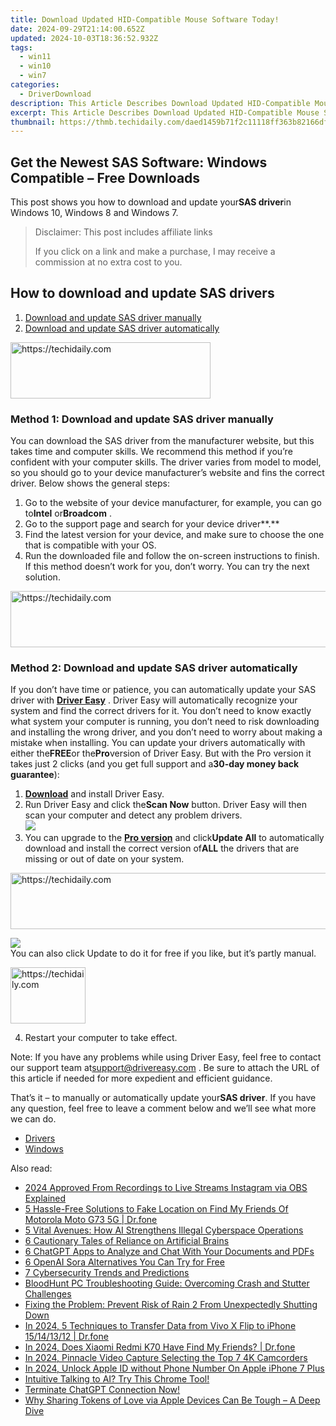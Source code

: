 ```yaml
---
title: Download Updated HID-Compatible Mouse Software Today!
date: 2024-09-29T21:14:00.652Z
updated: 2024-10-03T18:36:52.932Z
tags:
  - win11
  - win10
  - win7
categories:
  - DriverDownload
description: This Article Describes Download Updated HID-Compatible Mouse Software Today!
excerpt: This Article Describes Download Updated HID-Compatible Mouse Software Today!
thumbnail: https://thmb.techidaily.com/daed1459b71f2c11118ff363b82166df3949711b8db94af4f668119ff4d60331.jpg
---
```


## Get the Newest SAS Software: Windows Compatible – Free Downloads

This post shows you how to download and update your**SAS driver**in Windows 10, Windows 8 and Windows 7.

>  Disclaimer: This post includes affiliate links
>
>  If you click on a link and make a purchase, I may receive a commission at no extra cost to you.
>

## How to download and update SAS drivers

1. [Download and update SAS driver manually](https://tools.techidaily.com/drivereasy/download/)
2. [Download and update SAS driver automatically](https://tools.techidaily.com/drivereasy/download/)

<!-- affiliate ads begin -->
<a href="https://aligracehair.sjv.io/c/5597632/2135357/19272" target="_top" id="2135357">
  <img src="//a.impactradius-go.com/display-ad/19272-2135357" border="0" alt="https://techidaily.com" width="320" height="90"/>
</a>
<img height="0" width="0" src="https://aligracehair.sjv.io/i/5597632/2135357/19272" style="position:absolute;visibility:hidden;" border="0" />
<!-- affiliate ads end -->

### Method 1: Download and update SAS driver manually

You can download the SAS driver from the manufacturer website, but this takes time and computer skills. We recommend this method if you’re confident with your computer skills. The driver varies from model to model, so you should go to your device manufacturer’s website and fins the correct driver. Below shows the general steps:

1. Go to the website of your device manufacturer, for example, you can go to**Intel** or**Broadcom** .
2. Go to the support page and search for your device driver**.**
3. Find the latest version for your device, and make sure to choose the one that is compatible with your OS.
4. Run the downloaded file and follow the on-screen instructions to finish.
If this method doesn’t work for you, don’t worry. You can try the next solution.

<!-- affiliate ads begin -->
<a href="https://aligracehair.sjv.io/c/5597632/1868590/19272" target="_top" id="1868590">
  <img src="//a.impactradius-go.com/display-ad/19272-1868590" border="0" alt="https://techidaily.com" width="728" height="90"/>
</a>
<img height="0" width="0" src="https://aligracehair.sjv.io/i/5597632/1868590/19272" style="position:absolute;visibility:hidden;" border="0" />
<!-- affiliate ads end -->

### Method 2: Download and update SAS driver automatically

If you don’t have time or patience, you can automatically update your SAS driver with **[Driver Easy](https://tools.techidaily.com/drivereasy/download/)** . Driver Easy will automatically recognize your system and find the correct drivers for it. You don’t need to know exactly what system your computer is running, you don’t need to risk downloading and installing the wrong driver, and you don’t need to worry about making a mistake when installing. You can update your drivers automatically with either the**FREE**or the**Pro**version of Driver Easy. But with the Pro version it takes just 2 clicks (and you get full support and a**30-day money back guarantee**):

1. **[Download](https://tools.techidaily.com/drivereasy/download/)**  and install Driver Easy.
2. Run Driver Easy and click the**Scan Now** button. Driver Easy will then scan your computer and detect any problem drivers.  
![](https://images.drivereasy.com/wp-content/uploads/2018/11/img_5bf7b0d892a64.jpg)
3. You can upgrade to the **[Pro version](https://tools.techidaily.com/drivereasy/download/)**  and click**Update All** to automatically download and install the correct version of**ALL** the drivers that are missing or out of date on your system.  

<!-- affiliate ads begin -->
<a href="https://malaysia-healthcare-travel-council.pxf.io/c/5597632/1557747/17382" target="_top" id="1557747">
  <img src="//a.impactradius-go.com/display-ad/17382-1557747" border="0" alt="https://techidaily.com" width="728" height="90"/>
</a>
<img height="0" width="0" src="https://malaysia-healthcare-travel-council.pxf.io/i/5597632/1557747/17382" style="position:absolute;visibility:hidden;" border="0" />
<!-- affiliate ads end -->

![](https://images.drivereasy.com/wp-content/uploads/2018/11/img_5bf7b1ecbe979.jpg)  
 You can also click Update to do it for free if you like, but it’s partly manual.

<!-- affiliate ads begin -->
<a href="https://bluetties.sjv.io/c/5597632/2141688/17094" target="_top" id="2141688">
  <img src="//a.impactradius-go.com/display-ad/17094-2141688" border="0" alt="https://techidaily.com" width="120" height="90"/>
</a>
<img height="0" width="0" src="https://bluetties.sjv.io/i/5597632/2141688/17094" style="position:absolute;visibility:hidden;" border="0" />
<!-- affiliate ads end -->

4. Restart your computer to take effect.

 Note: If you have any problems while using Driver Easy, feel free to contact our support team at[support@drivereasy.com](https://tools.techidaily.com/drivereasy/download/) . Be sure to attach the URL of this article if needed for more expedient and efficient guidance.

 That’s it – to manually or automatically update your**SAS driver**. If you have any question, feel free to leave a comment below and we’ll see what more we can do.

* [Drivers](https://tools.techidaily.com/drivereasy/download/)
* [Windows](https://tools.techidaily.com/drivereasy/download/)

<ins class="adsbygoogle"
     style="display:block"
     data-ad-format="autorelaxed"
     data-ad-client="ca-pub-7571918770474297"
     data-ad-slot="1223367746"></ins>

<ins class="adsbygoogle"
     style="display:block"
     data-ad-client="ca-pub-7571918770474297"
     data-ad-slot="8358498916"
     data-ad-format="auto"
     data-full-width-responsive="true"></ins>

<span class="atpl-alsoreadstyle">Also read:</span>
<div><ul>
<li><a href="https://video-screen-grab.techidaily.com/2024-approved-from-recordings-to-live-streams-instagram-via-obs-explained/"><u>2024 Approved From Recordings to Live Streams Instagram via OBS Explained</u></a></li>
<li><a href="https://location-fake.techidaily.com/5-hassle-free-solutions-to-fake-location-on-find-my-friends-of-motorola-moto-g73-5g-drfone-by-drfone-virtual-android/"><u>5 Hassle-Free Solutions to Fake Location on Find My Friends Of Motorola Moto G73 5G | Dr.fone</u></a></li>
<li><a href="https://tech-savvy.techidaily.com/5-vital-avenues-how-ai-strengthens-illegal-cyberspace-operations/"><u>5 Vital Avenues: How AI Strengthens Illegal Cyberspace Operations</u></a></li>
<li><a href="https://tech-savvy.techidaily.com/6-cautionary-tales-of-reliance-on-artificial-brains/"><u>6 Cautionary Tales of Reliance on Artificial Brains</u></a></li>
<li><a href="https://tech-savvy.techidaily.com/6-chatgpt-apps-to-analyze-and-chat-with-your-documents-and-pdfs/"><u>6 ChatGPT Apps to Analyze and Chat With Your Documents and PDFs</u></a></li>
<li><a href="https://tech-savvy.techidaily.com/6-openai-sora-alternatives-you-can-try-for-free/"><u>6 OpenAI Sora Alternatives You Can Try for Free</u></a></li>
<li><a href="https://tech-savvy.techidaily.com/7-cybersecurity-trends-and-predictions/"><u>7 Cybersecurity Trends and Predictions</u></a></li>
<li><a href="https://win-answers.techidaily.com/bloodhunt-pc-troubleshooting-guide-overcoming-crash-and-stutter-challenges/"><u>BloodHunt PC Troubleshooting Guide: Overcoming Crash and Stutter Challenges</u></a></li>
<li><a href="https://program-issues.techidaily.com/fixing-the-problem-prevent-risk-of-rain-2-from-unexpectedly-shutting-down/"><u>Fixing the Problem: Prevent Risk of Rain 2 From Unexpectedly Shutting Down</u></a></li>
<li><a href="https://android-transfer.techidaily.com/in-2024-5-techniques-to-transfer-data-from-vivo-x-flip-to-iphone-15141312-drfone-by-drfone-transfer-from-android-transfer-from-android/"><u>In 2024, 5 Techniques to Transfer Data from Vivo X Flip to iPhone 15/14/13/12 | Dr.fone</u></a></li>
<li><a href="https://location-social.techidaily.com/in-2024-does-xiaomi-redmi-k70-have-find-my-friends-drfone-by-drfone-virtual-android/"><u>In 2024, Does Xiaomi Redmi K70 Have Find My Friends? | Dr.fone</u></a></li>
<li><a href="https://extra-support.techidaily.com/in-2024-pinnacle-video-capture-selecting-the-top-7-4k-camcorders/"><u>In 2024, Pinnacle Video Capture Selecting the Top 7 4K Camcorders</u></a></li>
<li><a href="https://apple-account.techidaily.com/in-2024-unlock-apple-id-without-phone-number-on-apple-iphone-7-plus-by-drfone-ios/"><u>In 2024, Unlock Apple ID without Phone Number On Apple iPhone 7 Plus</u></a></li>
<li><a href="https://tech-savvy.techidaily.com/1721408721327-intuitive-talking-to-ai-try-this-chrome-tool/"><u>Intuitive Talking to AI? Try This Chrome Tool!</u></a></li>
<li><a href="https://tech-savvy.techidaily.com/1721411226505-terminate-chatgpt-connection-now/"><u>Terminate ChatGPT Connection Now!</u></a></li>
<li><a href="https://fox-that.techidaily.com/why-sharing-tokens-of-love-via-apple-devices-can-be-tough-a-deep-dive/"><u>Why Sharing Tokens of Love via Apple Devices Can Be Tough – A Deep Dive</u></a></li>
</ul></div>

